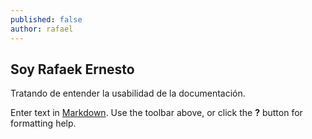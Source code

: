 ```yaml
---
published: false
author: rafael
---
```

## Soy Rafaek Ernesto

Tratando de entender la usabilidad de la documentación.

Enter text in [Markdown](http://daringfireball.net/projects/markdown/). Use the toolbar above, or click the **?** button for formatting help.
